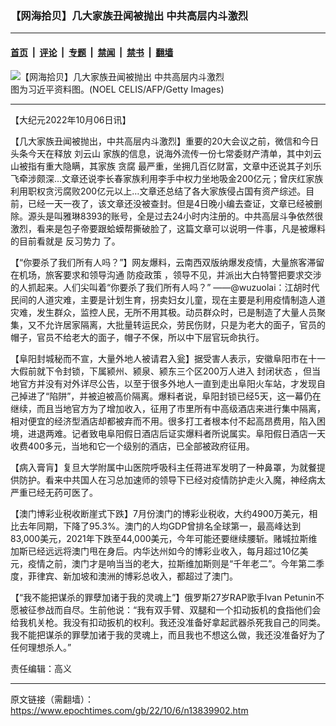 ### 【网海拾贝】几大家族丑闻被抛出 中共高层内斗激烈

---

#### [首页](../../../..?n13839902) &nbsp;|&nbsp; [评论](../../../../../epoch-comment?n13839902) &nbsp;|&nbsp; [专题](../../../../../epoch-special?n13839902) &nbsp;|&nbsp; [禁闻](../../../../../epoch-news?n13839902) &nbsp;|&nbsp; [禁书](../../../../../books?n13839902) &nbsp;|&nbsp; [翻墙](https://github.com/gfw-breaker/nogfw/blob/master/README.md?n13839902)


<div><img alt="【网海拾贝】几大家族丑闻被抛出 中共高层内斗激烈" class="attachment-djy_600_400 size-djy_600_400 wp-post-image" src="https://i.epochtimes.com/assets/uploads/2022/10/id13839924-GettyImages-1172509081-.jpeg"/>
<div class="caption">
 图为习近平资料图。(NOEL CELIS/AFP/Getty Images)
</div></div><hr/><div class="post_content" id="artbody" itemprop="articleBody">
 <!-- article content begin -->
 <p>
  【大纪元2022年10月06日讯】
 </p>
 <p>
  【几大家族丑闻被抛出，中共高层内斗激烈】重要的20大会议之前，微信和今日头条今天在释放
  <ok href="https://www.epochtimes.com/gb/tag/%E5%88%98%E4%BA%91%E5%B1%B1.html">
   刘云山
  </ok>
  家族的信息，说海外流传一份七常委财产清单，其中刘云山被指有重大隐瞒，其家族
  <ok href="https://www.epochtimes.com/gb/tag/%E8%B4%AA%E8%85%90.html">
   贪腐
  </ok>
  最严重，坐拥几百亿财富，文章中还说其子刘乐飞牵涉颇深…文章还说李长春家族利用李手中权力坐地吸金200亿元；曾庆红家族利用职权贪污腐败200亿元以上…文章还总结了各大家族侵占国有资产综述。目前，已经一天一夜了，该文章还没被查封。但是4日晚小编去查证，文章已经被删除。源头是叫雅琳8393的账号，全是过去24小时内注册的。中共高层斗争依然很激烈，看来是包子帝要跟蛤蟆帮撕破脸了，这篇文章可以说明一件事，凡是被爆料的目前看就是
  <ok href="https://www.epochtimes.com/gb/tag/%E5%8F%8D%E4%B9%A0%E5%8A%BF%E5%8A%9B.html">
   反习势力
  </ok>
  了。
 </p>
 <p>
  【“你要杀了我们所有人吗？”】网友爆料，云南西双版纳爆发疫情，大量旅客滞留在机场，旅客要求和领导沟通
  <ok href="https://www.epochtimes.com/gb/tag/%E9%98%B2%E7%96%AB%E6%94%BF%E7%AD%96.html">
   防疫政策
  </ok>
  ，领导不见，并派出大白特警把要求交涉的人抓起来。人们尖叫着“你要杀了我们所有人吗？” ——@wuzuolai：江胡时代民间的人道灾难，主要是计划生育，拐卖妇女儿童，现在主要是利用疫情制造人道灾难，发生群众，监控人民，无所不用其极。动员群众时，已是制造了大量人员聚集，又不允许居家隔离，大批量转运民众，劳民伤财，只是为老大的面子，官员的帽子，官员不给老大的面子，帽子不保，所以中下层官玩命执行。
 </p>
 <p>
  【阜阳封城秘而不宣，大量外地人被请君入瓮】据受害人表示，安徽阜阳市在十一大假前就下令封锁，下属颍州、颍泉、颍东三个区200万人进入
  <ok href="https://www.epochtimes.com/gb/tag/%E5%B0%81%E9%97%AD%E7%8A%B6%E6%80%81.html">
   封闭状态
  </ok>
  ，但当地官方并没有对外详尽公告，以至于很多外地人一直到走出阜阳火车站，才发现自己掉进了“陷阱”，并被迫被高价隔离。爆料者说，阜阳封锁已经5天，这一幕仍在继续，而且当地官方为了增加收入，征用了市里所有中高级酒店来进行集中隔离，相对便宜的经济型酒店却都被弃而不用。很多打工者根本付不起高昂费用，陷入困境，进退两难。记者致电阜阳假日酒店后证实爆料者所说属实。阜阳假日酒店一天收费400多元，当地和它一个级别的酒店，已全部被政府征用。
 </p>
 <p>
  【病入膏肓】复旦大学附属中山医院呼吸科主任蒋进军发明了一种鼻罩，为就餐提供防护。看来中共国人在习总加速师的领导下已经对疫情防护走火入魔，神经病太严重已经无药可医了。
 </p>
 <p>
  【澳门博彩业税收断崖式下跌】7月份澳门的博彩业税收，大约4900万美元，相比去年同期，下降了95.3%。澳门的人均GDP曾排名全球第一，最高峰达到83,000美元，2021年下跌至44,000美元，今年可能还要继续腰斩。赌城拉斯维加斯已经远远将澳门甩在身后。内华达州如今的博彩业收入，每月超过10亿美元，疫情之前，澳门才是响当当的老大，拉斯维加斯则是“千年老二”。今年第二季度，菲律宾、新加坡和澳洲的博彩总收入，都超过了澳门。
 </p>
 <p>
  【“我不能把谋杀的罪孽加诸于我的灵魂上”】俄罗斯27岁RAP歌手Ivan Petunin不愿被征参战而自尽。生前他说：“我有双手臂、双腿和一个扣动扳机的食指他们会给我机关枪。我没有扣动扳机的权利。我还没准备好拿起武器杀死我自己的同类。我不能把谋杀的罪孽加诸于我的灵魂上，而且我也不想这么做，我还没准备好为了任何理想杀人。”
 </p>
 <p>
  责任编辑：高义
 </p>
 <!-- article content end -->
 <div id="below_article_ad">
 </div>
</div>


---

原文链接（需翻墙）：https://www.epochtimes.com/gb/22/10/6/n13839902.htm